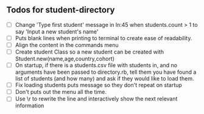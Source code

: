 ## Todos for student-directory

- [ ] Change 'Type first student' message in ln:45 when students.count > 1 to say 'Input a new student's name'
- [ ] Puts blank lines when printing to terminal to create ease of readability.
- [ ] Align the content in the commands menu
- [ ] Create student Class so a new student can be created with Student.new(name,age,country,cohort)
- [ ] On startup, if there is a students.csv file with students in, and no arguments have been passed to directory.rb, tell them you have found a list of students (and how many) and ask if they would like to load them.
- [ ] Fix loading students puts message so they don't repeat on startup
- [ ] Don't puts out the menu all the time.
- [ ] Use \r to rewrite the line and interactively show the next relevant information
